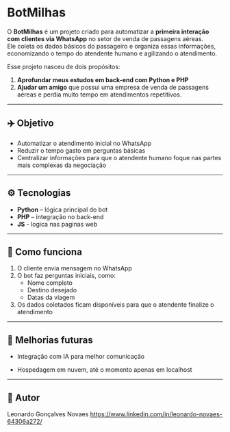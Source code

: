 # BotMilhas

O **BotMilhas** é um projeto criado para automatizar a **primeira interação com clientes via WhatsApp** no setor de venda de passagens aéreas.  
Ele coleta os dados básicos do passageiro e organiza essas informações, economizando o tempo do atendente humano e agilizando o atendimento.  

Esse projeto nasceu de dois propósitos:  
1. **Aprofundar meus estudos em back-end com Python e PHP**  
2. **Ajudar um amigo** que possui uma empresa de venda de passagens aéreas e perdia muito tempo em atendimentos repetitivos.

---

## ✈️ Objetivo
- Automatizar o atendimento inicial no WhatsApp  
- Reduzir o tempo gasto em perguntas básicas  
- Centralizar informações para que o atendente humano foque nas partes mais complexas da negociação  

---

## ⚙️ Tecnologias
- **Python** – lógica principal do bot  
- **PHP** – integração no back-end
- **JS** - logica nas paginas web
---

## 🚀 Como funciona
1. O cliente envia mensagem no WhatsApp  
2. O bot faz perguntas iniciais, como:  
   - Nome completo  
   - Destino desejado  
   - Datas da viagem  
3. Os dados coletados ficam disponíveis para que o atendente finalize o atendimento  

---

## 📌 Melhorias futuras

- Integração com IA para melhor comunicação

- Hospedagem em nuvem, até o momento apenas em localhost
---
## 👤 Autor
Leonardo Gonçalves Novaes
https://www.linkedin.com/in/leonardo-novaes-64306a272/

